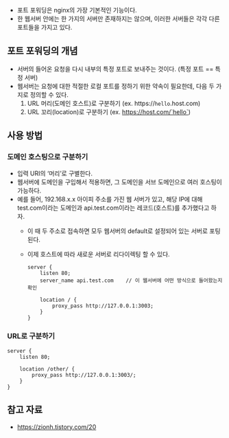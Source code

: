 - 포트 포워딩은 nginx의 가장 기본적인 기능이다.
- 한 웹서버 안에는 한 가지의 서버만 존재하지는 않으며, 이러한 서버들은 각각 다른 포트들을 가지고 있다.

## 포트 포워딩의 개념

- 서버의 들어온 요청을 다시 내부의 특정 포트로 보내주는 것이다. (특정 포트 == 특정 서버)
- 웹서버는 요청에 대한 적절한 로컬 포트를 정하기 위한 약속이 필요한데, 다음 두 가지로 정의할 수 있다.
    1. URL 머리(도메인 호스트)로 구분하기 (ex. https://`hello`.host.com)
    2. URL 꼬리(location)로 구분하기 (ex. https://host.com/`hello`)

## 사용 방법

### 도메인 호스팅으로 구분하기

- 입력 URI의 ‘머리’로 구별한다.
- 웹서버에 도메인을 구입해서 적용하면, 그 도메인을 서브 도메인으로 여러 호스팅이 가능하다.
- 예를 들어, 192.168.x.x 아이피 주소를 가진 웹 서버가 있고, 해당 IP에 대해 test.com이라는 도메인과 api.test.com이라는 레코드(호스트)를 추가했다고 하자.
    - 이 때 두 주소로 접속하면 모두 웹서버의 default로 설정되어 있는 서버로 포팅된다.
    - 이제 호스트에 따라 새로운 서버로 리다이렉팅 할 수 있다.
        
        ```
        server {
            listen 80;
            server_name api.test.com	// 이 웹서버에 어떤 방식으로 들어왔는지 확인
            
            location / {
            	proxy_pass http://127.0.0.1:3003;
            }
        }
        ```
        

### URL로 구분하기

```
server {
    listen 80;
    
    location /other/ {
    	proxy_pass http://127.0.0.1:3003/;
    }
}
```

## 참고 자료

- https://zionh.tistory.com/20